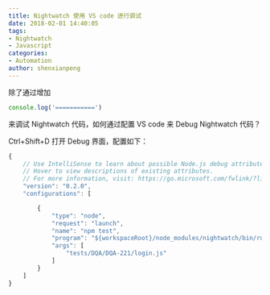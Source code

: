 ```yaml
---
title: Nightwatch 使用 VS code 进行调试
date: 2018-02-01 14:40:05
tags:
- Nightwatch
- Javascript
categories:
- Automation
author: shenxianpeng
---
```


除了通过增加

```javascript
console.log('===========')
```

来调试 Nightwatch 代码，如何通过配置 VS code 来 Debug Nightwatch 代码？

Ctrl+Shift+D 打开 Debug 界面，配置如下：

```javascript
{
    // Use IntelliSense to learn about possible Node.js debug attributes.
    // Hover to view descriptions of existing attributes.
    // For more information, visit: https://go.microsoft.com/fwlink/?linkid=830387
    "version": "0.2.0",
    "configurations": [

        {
            "type": "node",
            "request": "launch",
            "name": "npm test",
            "program": "${workspaceRoot}/node_modules/nightwatch/bin/runner.js",
            "args": [
                "tests/DQA/DQA-221/login.js"
            ]
        }
    ]
}
```
